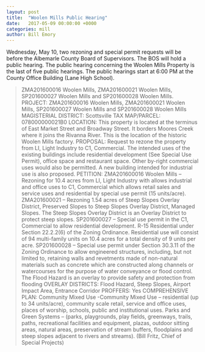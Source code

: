 ```yaml
---
layout: post
title:  "Woolen Mills Public Hearing"
date:   2017-05-09 00:00:00 +0000
categories: mill
author: Bill Emory
---
```


Wednesday, May 10, two rezoning and special permit requests will be before the Albemarle County Board of Supervisors. The BOS will hold a public hearing. The public hearing concerning the Woolen Mills Property is the last of five public hearings. The public hearings start at 6:00 PM at the County Office Building (Lane High School).

> ZMA201600016 Woolen Mills, ZMA201600021 Woolen Mills, SP201600027 Woolen Mills and SP201600028 Woolen Mills. PROJECT: ZMA201600016 Woolen Mills, ZMA201600021 Woolen Mills, SP201600027 Woolen Mills and SP201600028 Woolen Mills MAGISTERIAL DISTRICT: Scottsville TAX MAP/PARCEL: 078000000021B0 LOCATION: This property is located at the terminus of East Market Street and Broadway Street. It borders Moores Creek where it joins the Rivanna River. This is the location of the historic Woolen Mills factory. PROPOSAL: Request to rezone the property from LI, Light Industry to C1, Commercial. The intended uses of the existing buildings include residential development (See Special Use Permit), office space and restaurant space. Other by-right commercial uses would also be permitted. A new building intended for industrial use is also proposed. PETITION: ZMA201600016 Woolen Mills – Rezoning for 10.4 acres from LI, Light Industry with allows industrial and office uses to C1, Commercial which allows retail sales and service uses and residential by special use permit (15 units/acre). ZMA201600021 – Rezoning 1.54 acres of Steep Slopes Overlay District, Preserved Slopes to Steep Slopes Overlay District, Managed Slopes. The Steep Slopes Overlay District is an Overlay District to protect steep slopes. SP201600027 – Special use permit in the C1, Commercial to allow residential development. R-15 Residential under Section 22.2.2(6) of the Zoning Ordinance. Residential use will consist of 94 multi-family units on 10.4 acres for a total density of 9 units per acre. SP201600028 – Special use permit under Section 30.3.11 of the Zoning Ordinance to allow engineered structures, including, but not limited to, retaining walls and revetments made of non-natural materials such as concrete which are constructed along channels or watercourses for the purpose of water conveyance or flood control. The Flood Hazard is an overlay to provide safety and protection from flooding OVERLAY DISTRICTS: Flood Hazard, Steep Slopes, Airport Impact Area, Entrance Corridor PROFFERS: Yes COMPREHENSIVE PLAN: Community Mixed Use -Community Mixed Use – residential (up to 34 units/acre), community scale retail, service and office uses, places of worship, schools, public and institutional uses. Parks and Green Systems – (parks, playgrounds, play fields, greenways, trails, paths, recreational facilities and equipment, plazas, outdoor sitting areas, natural areas, preservation of stream buffers, floodplains and steep slopes adjacent to rivers and streams). (Bill Fritz, Chief of Special Projects)
